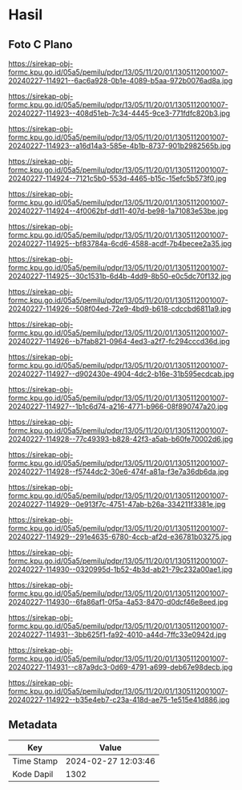 # Hasil

## Foto C Plano

https://sirekap-obj-formc.kpu.go.id/05a5/pemilu/pdpr/13/05/11/20/01/1305112001007-20240227-114921--6ac6a928-0b1e-4089-b5aa-972b0076ad8a.jpg

https://sirekap-obj-formc.kpu.go.id/05a5/pemilu/pdpr/13/05/11/20/01/1305112001007-20240227-114923--408d51eb-7c34-4445-9ce3-771fdfc820b3.jpg

https://sirekap-obj-formc.kpu.go.id/05a5/pemilu/pdpr/13/05/11/20/01/1305112001007-20240227-114923--a16d14a3-585e-4b1b-8737-901b2982565b.jpg

https://sirekap-obj-formc.kpu.go.id/05a5/pemilu/pdpr/13/05/11/20/01/1305112001007-20240227-114924--7121c5b0-553d-4465-b15c-15efc5b573f0.jpg

https://sirekap-obj-formc.kpu.go.id/05a5/pemilu/pdpr/13/05/11/20/01/1305112001007-20240227-114924--4f0062bf-dd11-407d-be98-1a71083e53be.jpg

https://sirekap-obj-formc.kpu.go.id/05a5/pemilu/pdpr/13/05/11/20/01/1305112001007-20240227-114925--bf83784a-6cd6-4588-acdf-7b4becee2a35.jpg

https://sirekap-obj-formc.kpu.go.id/05a5/pemilu/pdpr/13/05/11/20/01/1305112001007-20240227-114925--30c1531b-6d4b-4dd9-8b50-e0c5dc70f132.jpg

https://sirekap-obj-formc.kpu.go.id/05a5/pemilu/pdpr/13/05/11/20/01/1305112001007-20240227-114926--508f04ed-72e9-4bd9-b618-cdccbd6811a9.jpg

https://sirekap-obj-formc.kpu.go.id/05a5/pemilu/pdpr/13/05/11/20/01/1305112001007-20240227-114926--b7fab821-0964-4ed3-a2f7-fc294cccd36d.jpg

https://sirekap-obj-formc.kpu.go.id/05a5/pemilu/pdpr/13/05/11/20/01/1305112001007-20240227-114927--d902430e-4904-4dc2-b16e-31b595ecdcab.jpg

https://sirekap-obj-formc.kpu.go.id/05a5/pemilu/pdpr/13/05/11/20/01/1305112001007-20240227-114927--1b1c6d74-a216-4771-b966-08f890747a20.jpg

https://sirekap-obj-formc.kpu.go.id/05a5/pemilu/pdpr/13/05/11/20/01/1305112001007-20240227-114928--77c49393-b828-42f3-a5ab-b60fe70002d6.jpg

https://sirekap-obj-formc.kpu.go.id/05a5/pemilu/pdpr/13/05/11/20/01/1305112001007-20240227-114928--f5744dc2-30e6-474f-a81a-f3e7a36db6da.jpg

https://sirekap-obj-formc.kpu.go.id/05a5/pemilu/pdpr/13/05/11/20/01/1305112001007-20240227-114929--0e913f7c-4751-47ab-b26a-334211f3381e.jpg

https://sirekap-obj-formc.kpu.go.id/05a5/pemilu/pdpr/13/05/11/20/01/1305112001007-20240227-114929--291e4635-6780-4ccb-af2d-e36781b03275.jpg

https://sirekap-obj-formc.kpu.go.id/05a5/pemilu/pdpr/13/05/11/20/01/1305112001007-20240227-114930--0320995d-1b52-4b3d-ab21-79c232a00ae1.jpg

https://sirekap-obj-formc.kpu.go.id/05a5/pemilu/pdpr/13/05/11/20/01/1305112001007-20240227-114930--6fa86af1-0f5a-4a53-8470-d0dcf46e8eed.jpg

https://sirekap-obj-formc.kpu.go.id/05a5/pemilu/pdpr/13/05/11/20/01/1305112001007-20240227-114931--3bb625f1-fa92-4010-a44d-7ffc33e0942d.jpg

https://sirekap-obj-formc.kpu.go.id/05a5/pemilu/pdpr/13/05/11/20/01/1305112001007-20240227-114931--c87a9dc3-0d69-4791-a699-deb67e98decb.jpg

https://sirekap-obj-formc.kpu.go.id/05a5/pemilu/pdpr/13/05/11/20/01/1305112001007-20240227-114922--b35e4eb7-c23a-418d-ae75-1e515e41d886.jpg


## Metadata

| Key        | Value               |
| ---------- | ------------------- |
| Time Stamp | 2024-02-27 12:03:46 |
| Kode Dapil | 1302                |



